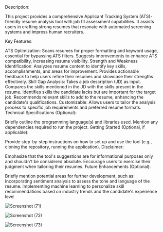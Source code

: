 Description:

This project provides a comprehensive Applicant Tracking System (ATS)-friendly resume analysis tool with job fit assessment capabilities. It assists users in crafting strong resumes that resonate with automated screening systems and impress human recruiters.

Key Features:

ATS Optimization:
Scans resumes for proper formatting and keyword usage, essential for bypassing ATS filters.
Suggests improvements to enhance ATS compatibility, increasing resume visibility.
Strength and Weakness Identification:
Analyzes resume content to identify key skills, accomplishments, and areas for improvement.
Provides actionable feedback to help users refine their resumes and showcase their strengths effectively.
Skill Gap Analysis:
Takes a job description (JD) as input.
Compares the skills mentioned in the JD with the skills present in the resume.
Identifies skills the candidate lacks but are important for the target job.
Recommends relevant skills to add to the resume, enhancing the candidate's qualifications.
Customizable:
Allows users to tailor the analysis process to specific job requirements and preferred resume formats.
Technical Specifications (Optional):

Briefly outline the programming language(s) and libraries used.
Mention any dependencies required to run the project.
Getting Started (Optional, if applicable):

Provide step-by-step instructions on how to set up and use the tool (e.g., cloning the repository, running the application).
Disclaimer:

Emphasize that the tool's suggestions are for informational purposes only and shouldn't be considered absolute.
Encourage users to exercise their judgment when tailoring their resumes.
Future Enhancements (Optional):

Briefly mention potential areas for further development, such as:
Incorporating sentiment analysis to assess the tone and language of the resume.
Implementing machine learning to personalize skill recommendations based on industry trends and the candidate's experience level

![Screenshot (71)](https://github.com/Shiva008/Resume-Application-Tracking-System-ATS-with-gemini-pro-model/assets/91310677/edb612bc-46a6-4026-b5cd-59bb14a303fa)

![Screenshot (72)](https://github.com/Shiva008/Resume-Application-Tracking-System-ATS-with-gemini-pro-model/assets/91310677/c429936f-30df-4421-b43a-fcff86ffabf9)

![Screenshot (73)](https://github.com/Shiva008/Resume-Application-Tracking-System-ATS-with-gemini-pro-model/assets/91310677/a1c266d0-fe1f-48cd-b42b-9ed6c18121b9)

